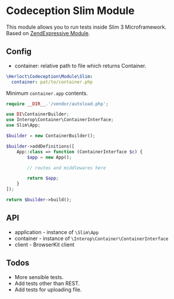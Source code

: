 # Codeception Slim Module

This module allows you to run tests inside Slim 3 Microframework.  
Based on [ZendExpressive Module](https://github.com/Codeception/Codeception/blob/2.2/src/Codeception/Module/ZendExpressive.php).

## Config

* container: relative path to file which returns Container.

```yaml
\Herloct\Codeception\Module\Slim:
  container: pat/to/container.php
```

Minimum `container.app` contents.

```php
require __DIR__.'/vendor/autoload.php';

use DI\ContainerBuilder;
use Interop\Container\ContainerInterface;
use Slim\App;

$builder = new ContainerBuilder();

$builder->addDefinitions([
    App::class => function (ContainerInterface $c) {
        $app = new App();

        // routes and middlewares here

        return $app;
    }
]);

return $builder->build();
```

## API

* application -  instance of `\Slim\App`
* container - instance of `\Interop\Container\ContainerInterface`
* client - BrowserKit client

## Todos

* More sensible tests.
* Add tests other than REST.
* Add tests for uploading file.
